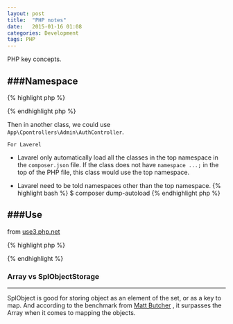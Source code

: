 ```yaml
---
layout: post
title:  "PHP notes"
date:   2015-01-16 01:08
categories: Development
tags: PHP
---
```


PHP key concepts.

###Namespace
------
{% highlight php %}
<?php
namespace App\Controllers\Admin;

Class MyController{
	//...
}

?>
{% endhighlight php %}

Then in another class, we could use `App\Cpontrollers\Admin\AuthController`.

`For Laverel` 

* Lavarel only automatically load all the classes in the top namespace in the `composer.json` file. If the class does not have `namespace ...;` in the top of the PHP file, this class would use the top namespace.

* Lavarel need to be told namespaces other than the top namespace.
{% highlight bash %}
$ composer dump-autoload
{% endhighlight php %}

###Use
------

from [use3.php.net](http://uk3.php.net/manual/en/language.namespaces.importing.php)

{% highlight php %}
<?php
namespace foo;

use My\Full\Classname as Another;

// this is the same as use My\Full\NSname as NSname
use My\Full\NSname;

// importing a global class
use ArrayObject;

// importing a function (PHP 5.6+)
use function My\Full\functionName;

// aliasing a function (PHP 5.6+)
use function My\Full\functionName as func;

// importing a constant (PHP 5.6+)
use const My\Full\CONSTANT;

$obj = new namespace\Another; // instantiates object of class foo\Another

$obj = new Another; // instantiates object of class My\Full\Classname

NSname\subns\func(); // calls function My\Full\NSname\subns\func

$a = new ArrayObject(array(1)); // instantiates object of class ArrayObject
// without the "use ArrayObject" we would instantiate an object of class foo\ArrayObject

func(); // calls function My\Full\functionName

echo CONSTANT; // echoes the value of My\Full\CONSTANT
?>
{% endhighlight %}

### Array vs SplObjectStorage
------
SplObject is good for storing object as an element of the set, or as a key to map. 
And according to the benchmark from [Matt Butcher](http://technosophos.com/2009/05/29/set-objects-php-arrays-vs-splobjectstorage.html) , it surpasses the Array when it comes to mapping the objects.
